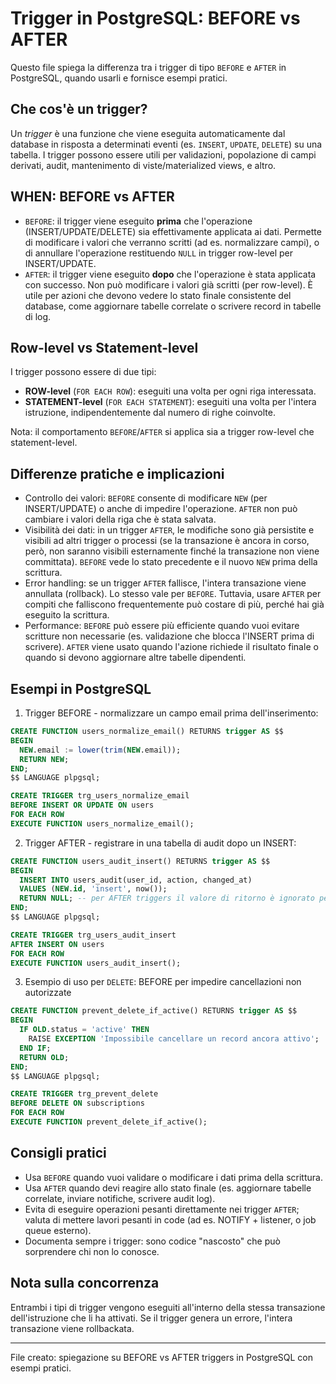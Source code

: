 # Trigger in PostgreSQL: BEFORE vs AFTER

Questo file spiega la differenza tra i trigger di tipo `BEFORE` e `AFTER` in PostgreSQL, quando usarli e fornisce esempi pratici.

## Che cos'è un trigger?

Un *trigger* è una funzione che viene eseguita automaticamente dal database in risposta a determinati eventi (es. `INSERT`, `UPDATE`, `DELETE`) su una tabella. I trigger possono essere utili per validazioni, popolazione di campi derivati, audit, mantenimento di viste/materialized views, e altro.

## WHEN: BEFORE vs AFTER

- `BEFORE`: il trigger viene eseguito **prima** che l'operazione (INSERT/UPDATE/DELETE) sia effettivamente applicata ai dati. Permette di modificare i valori che verranno scritti (ad es. normalizzare campi), o di annullare l'operazione restituendo `NULL` in trigger row-level per INSERT/UPDATE.
- `AFTER`: il trigger viene eseguito **dopo** che l'operazione è stata applicata con successo. Non può modificare i valori già scritti (per row-level). È utile per azioni che devono vedere lo stato finale consistente del database, come aggiornare tabelle correlate o scrivere record in tabelle di log.

## Row-level vs Statement-level

I trigger possono essere di due tipi:
- **ROW-level** (`FOR EACH ROW`): eseguiti una volta per ogni riga interessata.
- **STATEMENT-level** (`FOR EACH STATEMENT`): eseguiti una volta per l'intera istruzione, indipendentemente dal numero di righe coinvolte.

Nota: il comportamento `BEFORE`/`AFTER` si applica sia a trigger row-level che statement-level.

## Differenze pratiche e implicazioni

- Controllo dei valori: `BEFORE` consente di modificare `NEW` (per INSERT/UPDATE) o anche di impedire l'operazione. `AFTER` non può cambiare i valori della riga che è stata salvata.
- Visibilità dei dati: in un trigger `AFTER`, le modifiche sono già persistite e visibili ad altri trigger o processi (se la transazione è ancora in corso, però, non saranno visibili esternamente finché la transazione non viene committata). `BEFORE` vede lo stato precedente e il nuovo `NEW` prima della scrittura.
- Error handling: se un trigger `AFTER` fallisce, l'intera transazione viene annullata (rollback). Lo stesso vale per `BEFORE`. Tuttavia, usare `AFTER` per compiti che falliscono frequentemente può costare di più, perché hai già eseguito la scrittura.
- Performance: `BEFORE` può essere più efficiente quando vuoi evitare scritture non necessarie (es. validazione che blocca l'INSERT prima di scrivere). `AFTER` viene usato quando l'azione richiede il risultato finale o quando si devono aggiornare altre tabelle dipendenti.

## Esempi in PostgreSQL

1) Trigger BEFORE - normalizzare un campo email prima dell'inserimento:

```sql
CREATE FUNCTION users_normalize_email() RETURNS trigger AS $$
BEGIN
  NEW.email := lower(trim(NEW.email));
  RETURN NEW;
END;
$$ LANGUAGE plpgsql;

CREATE TRIGGER trg_users_normalize_email
BEFORE INSERT OR UPDATE ON users
FOR EACH ROW
EXECUTE FUNCTION users_normalize_email();
```

2) Trigger AFTER - registrare in una tabella di audit dopo un INSERT:

```sql
CREATE FUNCTION users_audit_insert() RETURNS trigger AS $$
BEGIN
  INSERT INTO users_audit(user_id, action, changed_at)
  VALUES (NEW.id, 'insert', now());
  RETURN NULL; -- per AFTER triggers il valore di ritorno è ignorato per ROW-level
END;
$$ LANGUAGE plpgsql;

CREATE TRIGGER trg_users_audit_insert
AFTER INSERT ON users
FOR EACH ROW
EXECUTE FUNCTION users_audit_insert();
```

3) Esempio di uso per `DELETE`: BEFORE per impedire cancellazioni non autorizzate

```sql
CREATE FUNCTION prevent_delete_if_active() RETURNS trigger AS $$
BEGIN
  IF OLD.status = 'active' THEN
    RAISE EXCEPTION 'Impossibile cancellare un record ancora attivo';
  END IF;
  RETURN OLD;
END;
$$ LANGUAGE plpgsql;

CREATE TRIGGER trg_prevent_delete
BEFORE DELETE ON subscriptions
FOR EACH ROW
EXECUTE FUNCTION prevent_delete_if_active();
```

## Consigli pratici

- Usa `BEFORE` quando vuoi validare o modificare i dati prima della scrittura.
- Usa `AFTER` quando devi reagire allo stato finale (es. aggiornare tabelle correlate, inviare notifiche, scrivere audit log). 
- Evita di eseguire operazioni pesanti direttamente nei trigger `AFTER`; valuta di mettere lavori pesanti in code (ad es. NOTIFY + listener, o job queue esterno).
- Documenta sempre i trigger: sono codice "nascosto" che può sorprendere chi non lo conosce.

## Nota sulla concorrenza

Entrambi i tipi di trigger vengono eseguiti all'interno della stessa transazione dell'istruzione che li ha attivati. Se il trigger genera un errore, l'intera transazione viene rollbackata.

---

File creato: spiegazione su BEFORE vs AFTER triggers in PostgreSQL con esempi pratici.
